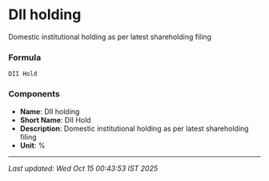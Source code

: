 # DII holding
Domestic institutional holding as per latest shareholding filing

### Formula
```text
DII Hold
```


### Components
- **Name**: DII holding
- **Short Name**: DII Hold
- **Description**: Domestic institutional holding as per latest shareholding filing
- **Unit**: %

---
*Last updated: Wed Oct 15 00:43:53 IST 2025*
